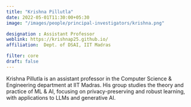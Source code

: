 ```yaml
---
title: "Krishna Pillutla"
date: 2022-05-01T11:30:00+05:30
image: "/images/people/principal-investigators/krishna.png"

designation : Assistant Professor
weblink: https://krishnap25.github.io/
affiliation:  Dept. of DSAI, IIT Madras 

filter: core
draft: false
---
```


Krishna Pillutla is an assistant professor in the Computer Science & Engineering department at IIT Madras. His group studies the theory and practice of ML & AI, focusing on privacy-preserving and robust learning, with applications to LLMs and generative AI.